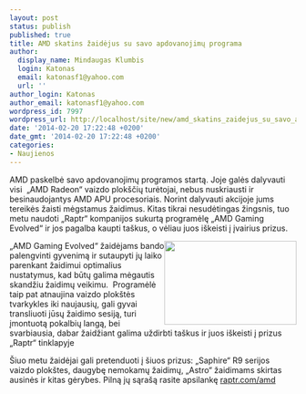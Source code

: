 ```yaml
---
layout: post
status: publish
published: true
title: AMD skatins žaidėjus su savo apdovanojimų programa
author:
  display_name: Mindaugas Klumbis
  login: Katonas
  email: katonasf1@yahoo.com
  url: ''
author_login: Katonas
author_email: katonasf1@yahoo.com
wordpress_id: 7997
wordpress_url: http://localhost/site/new/amd_skatins_zaidejus_su_savo_apdovanojimu_programa/
date: '2014-02-20 17:22:48 +0200'
date_gmt: '2014-02-20 17:22:48 +0200'
categories:
- Naujienos
---
```

<p>
	AMD paskelbė savo apdovanojimų programos startą. Joje galės dalyvauti visi &nbsp;&bdquo;AMD Radeon&ldquo; vaizdo plok&scaron;čių turėtojai, nebus nuskriausti ir besinaudojantys AMD APU procesoriais. Norint dalyvauti akcijoje jums tereikės žaisti mėgstamus žaidimus. Kitas tikrai nesudėtingas žingsnis, tuo metu naudoti &bdquo;Raptr&ldquo; kompanijos sukurtą programėlę &bdquo;AMD Gaming Evolved&ldquo; ir jos pagalba kaupti ta&scaron;kus, o vėliau juos i&scaron;keisti į įvairius prizus.</p>
<p>
	<a href="http://technews.lt/userfiles/AMD_Gaming_Evolve_b01.jpg"><img alt="" src="http://technews.lt/userfiles/AMD_Gaming_Evolve_b01.jpg" style="width: 232px; height: 147px; float: right;" /></a>&bdquo;AMD Gaming Evolved&ldquo; žaidėjams bando palengvinti gyvenimą ir sutaupyti jų laiko parenkant žaidimui optimalius nustatymus, kad būtų galima mėgautis skandžiu žaidimų veikimu. &nbsp;Programėlė taip pat atnaujina vaizdo plok&scaron;tės tvarkykles iki naujausių, gali gyvai transliuoti jūsų žaidimo sesiją, turi įmontuotą pokalbių langą, bei svarbiausia, dabar žaidžiant galima uždirbti ta&scaron;kus ir juos i&scaron;keisti į prizus &bdquo;Raptr&ldquo; tinklapyje</p>
<p>
	&Scaron;iuo metu žaidėjai gali pretenduoti į &scaron;iuos prizus: &bdquo;Saphire&ldquo; R9 serijos vaizdo plok&scaron;tes, daugybę nemokamų žaidimų, &bdquo;Astro&ldquo; žaidimams skirtas ausinės ir kitas gėrybes. Pilną jų sąra&scaron;ą rasite apsilankę <u><a href="http://raptr.com/amd">raptr.com/amd</a></u></p>
